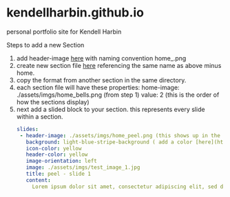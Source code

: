 # kendellharbin.github.io
personal portfolio site for Kendell Harbin


Steps to add a new Section
1. add header-image [here](https://github.com/kendellharbin/kendellharbin.github.io/tree/master/assets/imgs) with naming convention home_<something>.png
2. create new section file [here](https://github.com/kendellharbin/kendellharbin.github.io/tree/master/_sections) referencing the same name as above minus home.
3. copy the format from another section in the same directory.
4. each section file will have these properties:
   home-image: ./assets/imgs/home_bells.png (from step 1)
   value: 2 (this is the order of how the sections display)
5. next add a slided block to your section. this represents every slide within a section.
   ```yaml
   slides:
    - header-image: ./assets/imgs/home_peel.png (this shows up in the upper left corner of the page)
      background: light-blue-stripe-background ( add a color [here](https://github.com/kendellharbin/kendellharbin.github.io/blob/master/_config.yml), strip gets created automatically)
      icon-color: yellow
      header-color: yellow
      image-orientation: left
      image: ./assets/imgs/test_image_1.jpg
      title: peel - slide 1
      content:
        Lorem ipsum dolor sit amet, consectetur adipiscing elit, sed do eiusmod tempor incididunt ut labore et dolore magna aliqua. Ut enim ad minim veniam, quis nostrud exercitation ullamco laboris nisi ut aliquip ex ea commodo consequat. Duis aute irure dolor in reprehenderit in voluptate velit esse cillum dolore eu fugiat nulla pariatur. Excepteur sint occaecat cupidatat non proident, sunt in culpa qui officia deserunt mollit anim id est laborum.
```

